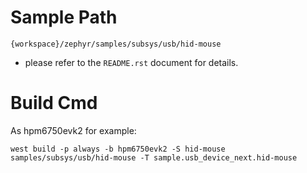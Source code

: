 # Sample Path

```
{workspace}/zephyr/samples/subsys/usb/hid-mouse
```

- please refer to the `README.rst` document for details.

# Build Cmd

As hpm6750evk2 for example:

```
west build -p always -b hpm6750evk2 -S hid-mouse samples/subsys/usb/hid-mouse -T sample.usb_device_next.hid-mouse
```